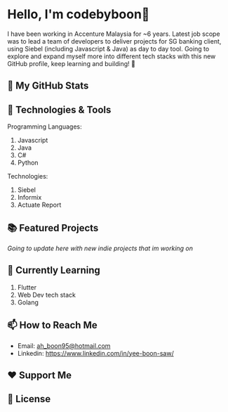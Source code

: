 # Hello, I'm codebyboon👋

I have been working in Accenture Malaysia for ~6 years. Latest job scope was to lead a team of developers to deliver projects for SG banking client, using Siebel (including Javascript & Java) as day to day tool. 
Going to explore and expand myself more into different tech stacks with this new GitHub profile, keep learning and building! 🦾 

## 🚀 My GitHub Stats


## 🔧 Technologies & Tools
Programming Languages:
1. Javascript
2. Java
3. C#
4. Python

Technologies:
1. Siebel
2. Informix
3. Actuate Report

## 📚 Featured Projects

*Going to update here with new indie projects that im working on*

## 🌱 Currently Learning

1. Flutter
2. Web Dev tech stack
3. Golang

## 📫 How to Reach Me
- Email: ah_boon95@hotmail.com
- Linkedin: https://www.linkedin.com/in/yee-boon-saw/

## ❤️ Support Me



## 📝 License


